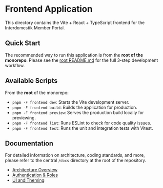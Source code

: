 # Frontend Application

This directory contains the Vite + React + TypeScript frontend for the Interdomestik Member Portal.

## Quick Start

The recommended way to run this application is from the **root of the monorepo**. Please see the [root README.md](../README.md) for the full 3-step development workflow.

## Available Scripts

From the **root** of the monorepo:

-   `pnpm -F frontend dev`: Starts the Vite development server.
-   `pnpm -F frontend build`: Builds the application for production.
-   `pnpm -F frontend preview`: Serves the production build locally for previewing.
-   `pnpm -F frontend lint`: Runs ESLint to check for code quality issues.
-   `pnpm -F frontend test`: Runs the unit and integration tests with Vitest.

## Documentation

For detailed information on architecture, coding standards, and more, please refer to the central `/docs` directory at the root of the repository.

-   [Architecture Overview](../docs/architecture.md)
-   [Authentication & Roles](../docs/auth-and-roles.md)
-   [UI and Theming](../docs/ui-and-theming.md)